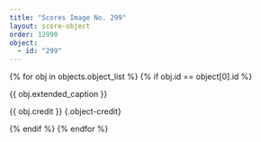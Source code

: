 ```yaml
---
title: "Scores Image No. 299"
layout: score-object
order: 12990
object:
  - id: "299"
---
```


{% for obj in objects.object_list %}
{% if obj.id == object[0].id %}

{{ obj.extended_caption }}

{{ obj.credit }} {.object-credit}

{% endif %}
{% endfor %}
